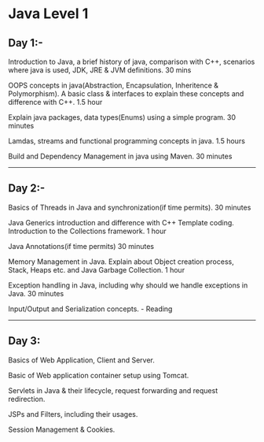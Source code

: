 ﻿# Java Level 1
 
Day 1:-
------

Introduction to Java, a brief history of java, comparison with C++, scenarios where java is used, JDK, JRE & JVM definitions. 30 mins

OOPS concepts in java(Abstraction, Encapsulation, Inheritence & Polymorphism). A basic class & interfaces to explain these concepts and difference with C++. 1.5 hour

Explain java packages, data types(Enums) using a simple program. 30 minutes

Lamdas, streams and functional programming concepts in java. 1.5 hours

Build and Dependency Management in java using Maven. 30 minutes

----------------------------------------------------------------------------------

Day 2:-
-----

Basics of Threads in Java and synchronization(if time permits). 30 minutes

Java Generics introduction and difference with C++ Template coding. Introduction to the Collections framework. 1 hour

Java Annotations(if time permits) 30  minutes

Memory Management in Java. Explain about Object creation process, Stack, Heaps etc. and Java Garbage Collection. 1 hour 

Exception handling in Java, including why should we handle exceptions in Java. 30 minutes

Input/Output and Serialization concepts. - Reading

----------------------------------------------------------------------------------
Day 3:
-----

Basics of Web Application, Client and Server.

Basic of Web application container setup using Tomcat.

Servlets in Java & their lifecycle, request forwarding and request redirection.

JSPs and Filters, including their usages.

Session Management & Cookies.
